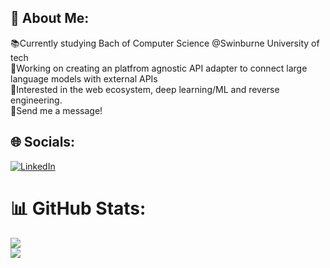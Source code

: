 ## 💫 About Me:
📚Currently studying Bach of Computer Science @Swinburne University of tech<br>🤖Working on creating an platfrom agnostic API adapter to connect large language models with external APIs<br>📑Interested in the web ecosystem, deep learning/ML and reverse engineering.<br>📩Send me a message! <br>


## 🌐 Socials:
[![LinkedIn](https://img.shields.io/badge/LinkedIn-%230077B5.svg?logo=linkedin&logoColor=white)](https://linkedin.com/in/https://www.linkedin.com/in/henryennisthomas/) 

# 📊 GitHub Stats:
![](https://github-readme-stats.vercel.app/api?username=henryenth&theme=merko&hide_border=false&include_all_commits=true&count_private=true)<br/>
![](https://github-readme-stats.vercel.app/api/top-langs/?username=henryenth&theme=merko&hide_border=false&include_all_commits=true&count_private=true&layout=compact)
